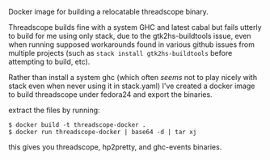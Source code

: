 Docker image for building a relocatable threadscope binary.

Threadscope builds fine with a system GHC and latest cabal but fails utterly
to build for me using only stack, due to the gtk2hs-buildtools issue, even
when running supposed workarounds found in various github issues from
multiple projects (such as `stack install gtk2hs-buildtools` before attempting
to build, etc).

Rather than install a system ghc (which often _seems_ not to play nicely with
stack even when never using it in stack.yaml) I've created a docker image to
build threadscope under fedora24 and export the binaries.

extract the files by running:

    $ docker build -t threadscope-docker .
    $ docker run threadscope-docker | base64 -d | tar xj
    
this gives you threadscope, hp2pretty, and ghc-events binaries.
